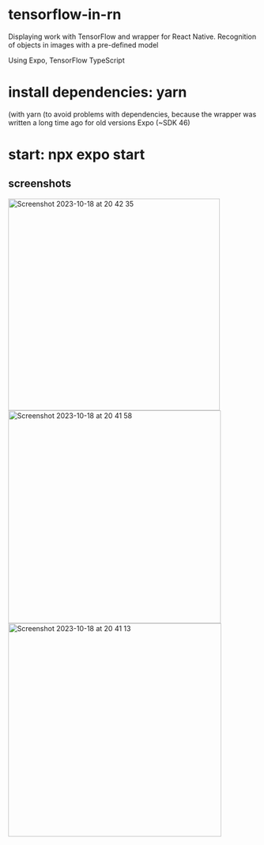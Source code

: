 # tensorflow-in-rn
Displaying work with TensorFlow and wrapper for React Native. Recognition of objects in images with a pre-defined model

Using Expo, TensorFlow
TypeScript

# install dependencies: yarn
 (with yarn (to avoid problems with dependencies, because the wrapper was written a long time ago for old versions Expo (~SDK 46)
# start: npx expo start

## screenshots
<img width="428" alt="Screenshot 2023-10-18 at 20 42 35" src="https://github.com/oldrefery/tensorflow-in-rn/assets/35261486/0c5a43a7-ad16-401a-a339-2e4f95791c36">
<img width="430" alt="Screenshot 2023-10-18 at 20 41 58" src="https://github.com/oldrefery/tensorflow-in-rn/assets/35261486/b7cddb29-670b-4d3c-b8f7-a42a34325f49">
<img width="431" alt="Screenshot 2023-10-18 at 20 41 13" src="https://github.com/oldrefery/tensorflow-in-rn/assets/35261486/175aaf26-fa77-41bc-96d6-8f704bc4a5cb">
